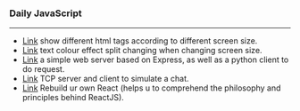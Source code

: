 
### Daily JavaScript 

---
* [Link](front-end/resize_content) show different html tags according to different screen size. 
* [Link](front-end/text-responsive) text colour effect split changing when changing screen size.
* [Link](network/HTTPServer) a simple web server based on Express, as well as a python client to do request.
* [Link](network/TCPServer) TCP server and client to simulate a chat.
* [Link](BuildRe) Rebuild ur own React (helps u to comprehend the philosophy and principles behind ReactJS).